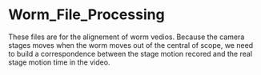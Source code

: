 # Worm_File_Processing

These files are for the alignement of worm vedios. Because the camera stages moves when the worm moves out of the central of scope, 
we need to build a correspondence between the stage motion recored and the real stage motion time in the video.

